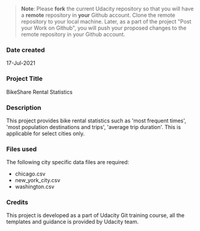 >**Note**: Please **fork** the current Udacity repository so that you will have a **remote** repository in **your** Github account. Clone the remote repository to your local machine. Later, as a part of the project "Post your Work on Github", you will push your proposed changes to the remote repository in your Github account.

### Date created
17-Jul-2021

### Project Title
BikeShare Rental Statistics

### Description
This project provides bike rental statistics such as 'most frequent times',		'most
population destinations and trips', 'average trip duration'. This is applicable
for select cities only.

### Files used
The following city specific data files are required:
- chicago.csv
- new_york_city.csv
- washington.csv

### Credits
This project is developed as a part of Udacity Git training course, all the
templates and guidance is provided by Udacity team.

